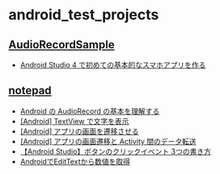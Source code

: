 # android_test_projects

## [AudioRecordSample](https://github.com/Nave-wata/android_test_projects/tree/main/AudioRecordSample)

- [Android Studio 4 で初めての基本的なスマホアプリを作る](https://b-risk.jp/blog/2021/02/androidstudio4/#i-2)

## [notepad](https://github.com/Nave-wata/android_test_projects/tree/main/notepad)

- [Android の AudioRecord の基本を理解する](https://qiita.com/ino-shin/items/214dba25f49fa098402f)
- [[Android] TextView で文字を表示](https://akira-watson.com/android/textview.html)
- [[Android] アプリの画面を遷移させる](https://akira-watson.com/android/activity-1.html)
- [[Android] アプリの画面遷移と Activity 間のデータ転送](https://akira-watson.com/android/activity-2.html)
- [【Android Studio】ボタンのクリックイベント 3つの書き方](https://codeforfun.jp/android-studio-how-to-set-button-click-event/)
- [AndroidでEditTextから数値を取得](https://androidkaihatu.blog.fc2.com/blog-entry-45.html)
